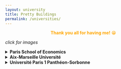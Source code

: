 ```yaml
---
layout: university
title: Pretty Buildings
permalink: /universities/
---
```


<center><span style="color:orange"><b>Thank you all for having me!</b> &#128513;
</span></center>

<left><i>click for images</i></left>

<details>
<summary><b>Paris School of Economics</b></summary>
<img src="{{site.baseurl}}/assets/images/university_buildings/PSE/PSE_1.jpg" alt="PSE" width="500"/>
<img src="{{site.baseurl}}/assets/images/university_buildings/PSE/PSE_2.jpg" alt="PSE" width="500"/>
<center>Stunning view of Paris. </center>
<img src="{{site.baseurl}}/assets/images/university_buildings/PSE/PSE_6f_view.jpg" alt="PSE view" width="500"/>
<img src="{{site.baseurl}}/assets/images/university_buildings/PSE/PSE_garden.jpg" alt="PSE garden" width="500"/>
<center>I really enjoyed my stay here. I certainly miss this view and all the lunches in the garden.</center>
</details>

<details>
<summary><b>Aix-Marseille Université</b></summary>
The 'old'(?) AMSE building.<br/>
<img src="{{site.baseurl}}/assets/images/university_buildings/AMSE/AMSE_3.jpg" alt="AMSE" width="500"/><br/>
<img src="{{site.baseurl}}/assets/images/university_buildings/AMSE/AMSE_1.jpg" alt="AMSE MEGA" width="500"/>
<img src="{{site.baseurl}}/assets/images/university_buildings/AMSE/AMSE_2.jpg" alt="AMSE MEGA" width="500"/><br/>
<p style="margin: -15px 0px 10px 0px">Was lucky to present at the new AMSE building (MEGA), construction works were going on during my presentation!</p>
</details>

<details>
<summary><b>Université Paris 1 Panthéon-Sorbonne</b></summary>
<i>pictures to come</i>
<!--<center><img src="{{site.baseurl}}/assets/images/university_buildings/AMSE/AMSE_3.jpg" alt="AMSE" width="500"/></center>-->
<!--<center>The MSE building has a very interesting fire escape.</center>-->
</details>

